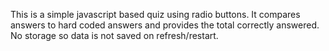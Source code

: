 This is a simple javascript based quiz using radio buttons.  It compares answers to hard coded answers and provides the total correctly answered. No storage so data is not saved on refresh/restart.


